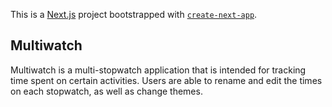 This is a [Next.js](https://nextjs.org/) project bootstrapped with [`create-next-app`](https://github.com/vercel/next.js/tree/canary/packages/create-next-app).

## Multiwatch

Multiwatch is a multi-stopwatch application that is intended for tracking time spent on certain activities. Users are able to rename and edit the times on each stopwatch, as well as change themes.

